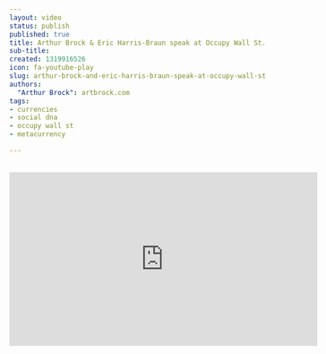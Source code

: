 ```yaml
---
layout: video
status: publish
published: true
title: Arthur Brock & Eric Harris-Braun speak at Occupy Wall St.
sub-title:
created: 1319916526
icon: fa-youtube-play
slug: arthur-brock-and-eric-harris-braun-speak-at-occupy-wall-st
authors:
  "Arthur Brock": artbrock.com
tags:
- currencies
- social dna
- occupy wall st
- metacurrency

---
```

<br/><iframe src="http://player.vimeo.com/video/31164740?title=0&amp;byline=0&amp;portrait=0" width="550" height="310" frameborder="0" webkitAllowFullScreen allowFullScreen></iframe>
